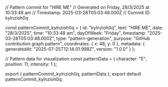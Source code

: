 // Pattern commit for "HIRE ME"
// Generated on Friday, 28/3/2025 at 10:33:48 am
// Timestamp: 2025-03-28T05:03:48.000Z
// Commit ID: kylnzioh0q

const patternCommit_kylnzioh0q = {
  id: "kylnzioh0q",
  text: "HIRE ME",
  date: "28/3/2025",
  time: "10:33:48 am",
  dayOfWeek: "Friday",
  timestamp: "2025-03-28T05:03:48.000Z",
  type: "pattern-generation",
  purpose: "GitHub contribution graph pattern",
  coordinates: {
    x: 48,
    y: 0
  },
  metadata: {
    generatedAt: "2025-07-25T12:14:01.998Z",
    version: "1.0.0"
  }
};

// Pattern data for visualization
const patternData = {
  character: "E",
  position: 11,
  intensity: 1
};

export { patternCommit_kylnzioh0q, patternData };
export default patternCommit_kylnzioh0q;
